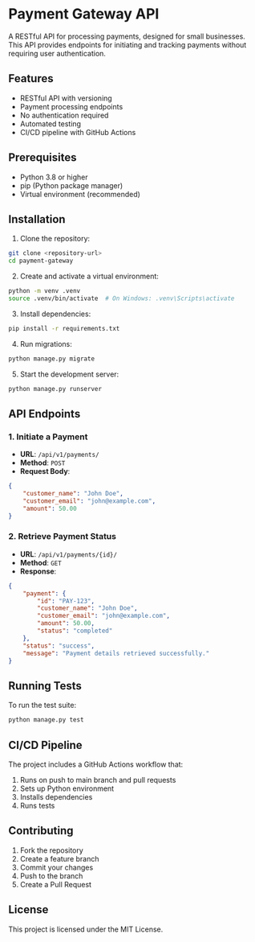 # Payment Gateway API

A RESTful API for processing payments, designed for small businesses. This API provides endpoints for initiating and tracking payments without requiring user authentication.

## Features

- RESTful API with versioning
- Payment processing endpoints
- No authentication required
- Automated testing
- CI/CD pipeline with GitHub Actions

## Prerequisites

- Python 3.8 or higher
- pip (Python package manager)
- Virtual environment (recommended)

## Installation

1. Clone the repository:
```bash
git clone <repository-url>
cd payment-gateway
```

2. Create and activate a virtual environment:
```bash
python -m venv .venv
source .venv/bin/activate  # On Windows: .venv\Scripts\activate
```

3. Install dependencies:
```bash
pip install -r requirements.txt
```

4. Run migrations:
```bash
python manage.py migrate
```

5. Start the development server:
```bash
python manage.py runserver
```

## API Endpoints

### 1. Initiate a Payment
- **URL**: `/api/v1/payments/`
- **Method**: `POST`
- **Request Body**:
```json
{
    "customer_name": "John Doe",
    "customer_email": "john@example.com",
    "amount": 50.00
}
```

### 2. Retrieve Payment Status
- **URL**: `/api/v1/payments/{id}/`
- **Method**: `GET`
- **Response**:
```json
{
    "payment": {
        "id": "PAY-123",
        "customer_name": "John Doe",
        "customer_email": "john@example.com",
        "amount": 50.00,
        "status": "completed"
    },
    "status": "success",
    "message": "Payment details retrieved successfully."
}
```

## Running Tests

To run the test suite:
```bash
python manage.py test
```

## CI/CD Pipeline

The project includes a GitHub Actions workflow that:
1. Runs on push to main branch and pull requests
2. Sets up Python environment
3. Installs dependencies
4. Runs tests

## Contributing

1. Fork the repository
2. Create a feature branch
3. Commit your changes
4. Push to the branch
5. Create a Pull Request

## License

This project is licensed under the MIT License. 
